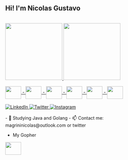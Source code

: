 ## Hi! I'm Nicolas Gustavo
<br>
<div>
  <a href="https://beacons.ai/nicolasmagrini">
    <img height="180em" src="https://github-readme-stats.vercel.app/api?username=magrininicolas&show_icons=true&theme=tokyonight">
    <img height="180em" src="https://github-readme-stats.vercel.app/api/top-langs/?username=magrininicolas&show_icons=true&theme=tokyonight&layout=compact">
</div>
<br>
<div style="display: inline_block">
  <img align="center" height="40" width="50" src="https://cdn.jsdelivr.net/gh/devicons/devicon/icons/java/java-original.svg"> -
  <img align="center" height="40" width="50" src="https://cdn.jsdelivr.net/gh/devicons/devicon/icons/spring/spring-original.svg"> -
  <img align="center" height="40" width="50" src="https://cdn.jsdelivr.net/gh/devicons/devicon/icons/go/go-original.svg"> -
  <img align="center" height="40" width="50" src="https://cdn.jsdelivr.net/gh/devicons/devicon/icons/elixir/elixir-original.svg"> -
  <img align="center" height="40" width="50" src="https://cdn.jsdelivr.net/gh/devicons/devicon/icons/c/c-plain.svg" > -
  <img align="center" height="40" width="50" src="https://cdn.jsdelivr.net/gh/devicons/devicon/icons/vim/vim-plain.svg" />
</div>
<br>
<div>
  <a href="https://www.linkedin.com/in/nicolasgmpereira">
    <img src="https://img.shields.io/badge/LinkedIn-0077B5?style=for-the-badge&logo=linkedin&logoColor=white" alt="LinkedIn" /> 
  </a>
  <a href="https://twitter.com/magrininicolas">
    <img src="https://img.shields.io/badge/Twitter-1DA1F2?style=for-the-badge&logo=twitter&logoColor=white" alt="Twitter">
  </a>
  <a href="https://www.instagram.com/nicolas_magrini/">
    <img src="https://img.shields.io/badge/Instagram-E4405F?style=for-the-badge&logo=instagram&logoColor=white" alt="Instagram">
  </a>
</div>
<br>
- 🌱 Studying Java and Golang
- 📫 Contact me: magrininicolas@outlook.com or twitter

- My Gopher
<img align="center" height="40" width="50" src="https://storage.googleapis.com/gopherizeme.appspot.com/gophers/4d66fbd48372cd6a466964a6dd80694bb2a38bed.png" />
